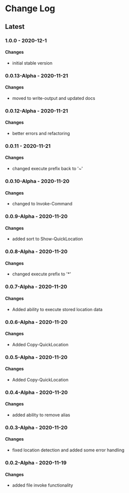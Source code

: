 Change Log
=======

## **Latest**

### 1.0.0 - 2020-12-1
#### Changes
- initial stable version

### 0.0.13-Alpha - 2020-11-21
#### Changes
- moved to write-output and updated docs

### 0.0.12-Alpha - 2020-11-21
#### Changes
- better errors and refactoring

### 0.0.11 - 2020-11-21
#### Changes
- changed execute prefix back to '~'

### 0.0.10-Alpha - 2020-11-20
#### Changes
- changed to Invoke-Command

### 0.0.9-Alpha - 2020-11-20
#### Changes
- added sort to Show-QuickLocation

### 0.0.8-Alpha - 2020-11-20
#### Changes
- changed execute prefix to '*'

### 0.0.7-Alpha - 2020-11-20
#### Changes
- Added ability to execute stored location data

### 0.0.6-Alpha - 2020-11-20
#### Changes
- Added Copy-QuickLocation

### 0.0.5-Alpha - 2020-11-20
#### Changes
- Added Copy-QuickLocation

### 0.0.4-Alpha - 2020-11-20
#### Changes
- added ability to remove alias

### 0.0.3-Alpha - 2020-11-20
#### Changes
- fixed location detection and added some error handling

### 0.0.2-Alpha - 2020-11-19
#### Changes
- added file invoke functionality

